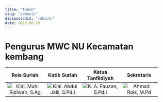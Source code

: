 ```yaml
---
title: "Tokoh"
slug: "/about/"
discussionId: "/about/"
date: 2022-08-30
---
```


# Pengurus MWC NU Kecamatan kembang

Rois Suriah             |  Katib Suriah |  Ketua Tanflidiyah |  Sekretaris
:----------------------:|:-------------------------:|:-------------------------:|:-------------------------:
![Kiai. Muh. Ridlwan, S.Ag](/images/20220305_110055_-_Copy-removebg-preview-3-237x300.png "Kiai. Muh. Ridlwan, S.Ag") | ![Kiai. Abdul Jalil, S.Pd.I](/images/yi-jalil.png "Kiai. Abdul Jalil, S.Pd.I") | ![K. A. Fauzan, S.Pd.I](/images/20220305_110055-removebg-preview-218x300.png "K. A. Fauzan, S.Pd.I") | ![Ahmad Rois, M.Pd](/images/IMG_20210722_120930_1_-removebg-preview-1-150x150.png "Ahmad Rois, M.Pd")

